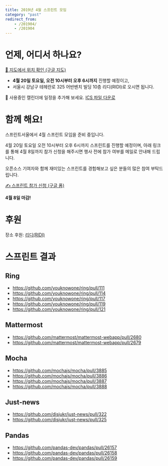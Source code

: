 ```yaml
---
title: 2019년 4월 스프린트 모임
category: "past"
redirect_from:
    - /201904/
    - /201904
---
```


# 언제, 어디서 하나요?

[📍 지도에서 위치 확인 (구글 지도)](https://goo.gl/maps/5PTpio8dXCU6aZp89)

* **4월 20일 토요일, 오전 10시부터 오후 6시까지** 진행할 예정이고,
* 서울시 강남구 테헤란로 325 어반벤치 빌딩 10층 리디(RIDI)로 오시면 됩니다.

📅 사용중인 캘린더에 일정을 추가해 보세요. [ICS 파일 다운로](./sprintseoul-2019-04.ics)

# 함께 해요!
스프린트서울에서 4월 스프린트 모임을 준비 중입니다.

4월 20일 토요일 오전 10시부터 오후 6시까지 스프린트를 진행할 예정이며, 아래 링크를 통해 4월 8일까지 참가 신청을 해주시면 행사 전에 참가 여부를 메일로 안내해 드립니다.

오픈소스 기여자와 함께 재미있는 스프린트를 경험해보고 싶은 분들의 많은 참여 부탁드립니다.

[✍️ 스프린트 참가 신청 (구글 폼)](https://goo.gl/forms/PHzs2EzuP056sd2I2)

**4월 8일 마감!**

# 후원
장소 후원: [리디(RIDI)](https://www.ridicorp.com/)

# 스프린트 결과

## Ring
  - https://github.com/youknowone/ring/pull/111
  - https://github.com/youknowone/ring/pull/114
  - https://github.com/youknowone/ring/pull/117
  - https://github.com/youknowone/ring/pull/119
  - https://github.com/youknowone/ring/pull/121

## Mattermost
  - https://github.com/mattermost/mattermost-webapp/pull/2680
  - https://github.com/mattermost/mattermost-webapp/pull/2679

## Mocha
  - https://github.com/mochajs/mocha/pull/3885
  - https://github.com/mochajs/mocha/pull/3886
  - https://github.com/mochajs/mocha/pull/3887
  - https://github.com/mochajs/mocha/pull/3888

## Just-news
  - https://github.com/disjukr/just-news/pull/322
  - https://github.com/disjukr/just-news/pull/325

## Pandas
  - https://github.com/pandas-dev/pandas/pull/26157
  - https://github.com/pandas-dev/pandas/pull/26158
  - https://github.com/pandas-dev/pandas/pull/26159

